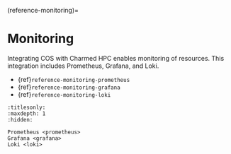 (reference-monitoring)=
# Monitoring

Integrating COS with Charmed HPC enables monitoring of resources. This integration includes Prometheus, Grafana, and Loki.

- {ref}`reference-monitoring-prometheus`
- {ref}`reference-monitoring-grafana`
- {ref}`reference-monitoring-loki`

```{filtered-toctree}
:titlesonly:
:maxdepth: 1
:hidden:

Prometheus <prometheus>
Grafana <grafana>
Loki <loki>

```
